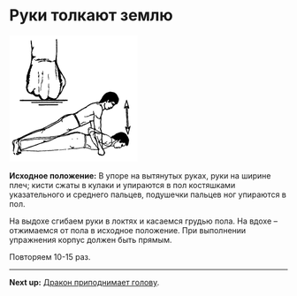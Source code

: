 # Руки толкают землю

![](./img/15.png)

**Исходное положение:** В упоре на вытянутых руках, руки на ширине плеч; кисти
сжаты в кулаки и упираются в пол костяшками указательного и среднего пальцев,
подушечки пальцев ног упираются в пол.

На выдохе сгибаем руки в локтях и касаемся грудью пола. На вдохе – отжимаемся от
пола в исходное положение. При выполнении упражнения корпус должен быть прямым.

Повторяем 10-15 раз.

***

**Next up:** [Дракон приподнимает голову](../16).
